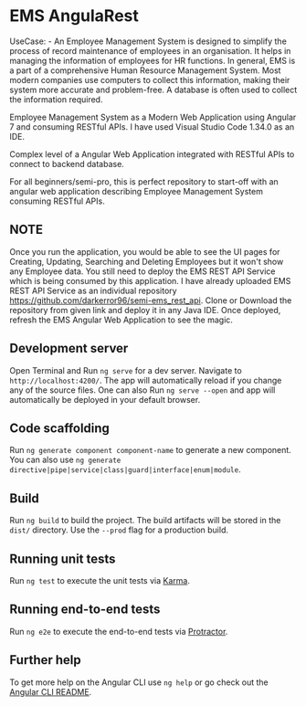 # EMS AngulaRest

UseCase: - An Employee Management System is designed to simplify the process of record maintenance of employees in an organisation. It helps in managing the information of employees for HR functions. In general, EMS is a part of a comprehensive Human Resource Management System. Most modern companies use computers to collect this information, making their system more accurate and problem-free. A database is often used to collect the information required.

Employee Management System as a Modern Web Application using Angular 7 and consuming RESTful APIs. I have used Visual Studio Code 1.34.0 as an IDE.

Complex level of a Angular Web Application integrated with RESTful APIs to connect to backend database.

For all beginners/semi-pro, this is perfect repository to start-off with an angular web application describing Employee Management System consuming RESTful APIs. 

## NOTE

Once you run the application, you would be able to see the UI pages for Creating, Updating, Searching and Deleting Employees but it won't show any Employee data. You still need to deploy the EMS REST API Service which is being consumed by this application. I have already uploaded EMS REST API Service as an individual repository https://github.com/darkerror96/semi-ems_rest_api. Clone or Download the repository from given link and deploy it in any Java IDE. Once deployed, refresh the EMS Angular Web Application to see the magic.

## Development server

Open Terminal and Run `ng serve` for a dev server. Navigate to `http://localhost:4200/`. The app will automatically reload if you change any of the source files. One can also Run `ng serve --open` and app will automatically be deployed in your default browser.

## Code scaffolding

Run `ng generate component component-name` to generate a new component. You can also use `ng generate directive|pipe|service|class|guard|interface|enum|module`.

## Build

Run `ng build` to build the project. The build artifacts will be stored in the `dist/` directory. Use the `--prod` flag for a production build.

## Running unit tests

Run `ng test` to execute the unit tests via [Karma](https://karma-runner.github.io).

## Running end-to-end tests

Run `ng e2e` to execute the end-to-end tests via [Protractor](http://www.protractortest.org/).

## Further help

To get more help on the Angular CLI use `ng help` or go check out the [Angular CLI README](https://github.com/angular/angular-cli/blob/master/README.md).

